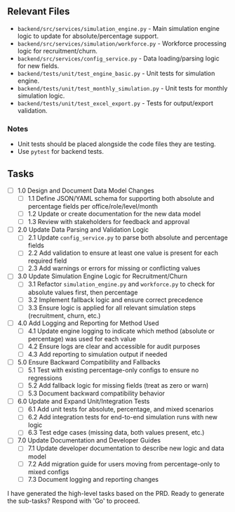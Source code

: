 ## Relevant Files

- `backend/src/services/simulation_engine.py` - Main simulation engine logic to update for absolute/percentage support.
- `backend/src/services/simulation/workforce.py` - Workforce processing logic for recruitment/churn.
- `backend/src/services/config_service.py` - Data loading/parsing logic for new fields.
- `backend/tests/unit/test_engine_basic.py` - Unit tests for simulation engine.
- `backend/tests/unit/test_monthly_simulation.py` - Unit tests for monthly simulation logic.
- `backend/tests/unit/test_excel_export.py` - Tests for output/export validation.

### Notes
- Unit tests should be placed alongside the code files they are testing.
- Use `pytest` for backend tests.

## Tasks

- [ ] 1.0 Design and Document Data Model Changes
  - [ ] 1.1 Define JSON/YAML schema for supporting both absolute and percentage fields per office/role/level/month
  - [ ] 1.2 Update or create documentation for the new data model
  - [ ] 1.3 Review with stakeholders for feedback and approval

- [ ] 2.0 Update Data Parsing and Validation Logic
  - [ ] 2.1 Update `config_service.py` to parse both absolute and percentage fields
  - [ ] 2.2 Add validation to ensure at least one value is present for each required field
  - [ ] 2.3 Add warnings or errors for missing or conflicting values

- [ ] 3.0 Update Simulation Engine Logic for Recruitment/Churn
  - [ ] 3.1 Refactor `simulation_engine.py` and `workforce.py` to check for absolute values first, then percentage
  - [ ] 3.2 Implement fallback logic and ensure correct precedence
  - [ ] 3.3 Ensure logic is applied for all relevant simulation steps (recruitment, churn, etc.)

- [ ] 4.0 Add Logging and Reporting for Method Used
  - [ ] 4.1 Update engine logging to indicate which method (absolute or percentage) was used for each value
  - [ ] 4.2 Ensure logs are clear and accessible for audit purposes
  - [ ] 4.3 Add reporting to simulation output if needed

- [ ] 5.0 Ensure Backward Compatibility and Fallbacks
  - [ ] 5.1 Test with existing percentage-only configs to ensure no regressions
  - [ ] 5.2 Add fallback logic for missing fields (treat as zero or warn)
  - [ ] 5.3 Document backward compatibility behavior

- [ ] 6.0 Update and Expand Unit/Integration Tests
  - [ ] 6.1 Add unit tests for absolute, percentage, and mixed scenarios
  - [ ] 6.2 Add integration tests for end-to-end simulation runs with new logic
  - [ ] 6.3 Test edge cases (missing data, both values present, etc.)

- [ ] 7.0 Update Documentation and Developer Guides
  - [ ] 7.1 Update developer documentation to describe new logic and data model
  - [ ] 7.2 Add migration guide for users moving from percentage-only to mixed configs
  - [ ] 7.3 Document logging and reporting changes

I have generated the high-level tasks based on the PRD. Ready to generate the sub-tasks? Respond with 'Go' to proceed. 